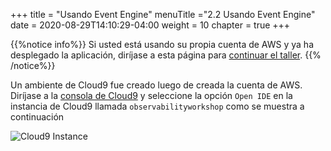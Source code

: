 +++
title = "Usando Event Engine"
menuTitle ="2.2 Usando Event Engine"
date = 2020-08-29T14:10:29-04:00
weight = 10
chapter = true
+++

{{%notice info%}}
Si usted está usando su propia cuenta de AWS y ya ha desplegado la aplicación, diríjase a esta página para [continuar el taller](_using_the_app.html).
{{% /notice%}}

Un ambiente de Cloud9 fue creado luego de creada la cuenta de AWS. Diríjase a la [consola de Cloud9](https://console.aws.amazon.com/cloud9/home#) y seleccione la opción `Open IDE` en la instancia de Cloud9 llamada `observabilityworkshop` como se muestra a continuación

![Cloud9 Instance](/images/c9-openIDE.png?classes=shadow)